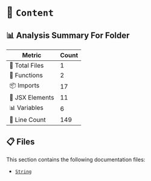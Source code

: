 # 📁 `Content`

## 📊 Analysis Summary For Folder

| Metric | Count |
|--------|-------|
| 📁 Total Files | 1 |
| 🔧 Functions | 2 |
| 📦 Imports | 17 |
| 💠 JSX Elements | 11 |
| 📊 Variables | 6 |
| 🔢 Line Count | 149 |


## 📋 Files

This section contains the following documentation files:

- [`String`](./String.md)